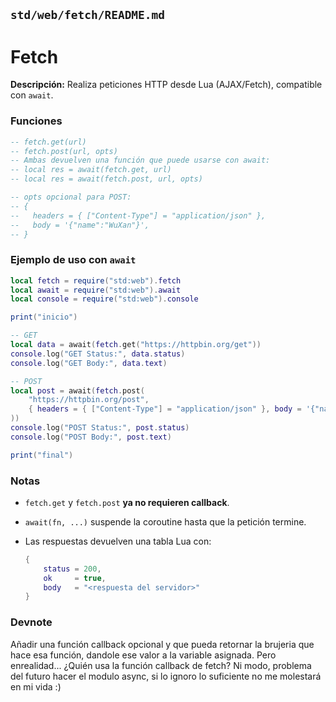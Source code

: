 ## `std/web/fetch/README.md`

# Fetch

**Descripción:** Realiza peticiones HTTP desde Lua (AJAX/Fetch), compatible con `await`.

### Funciones

```lua
-- fetch.get(url)
-- fetch.post(url, opts)
-- Ambas devuelven una función que puede usarse con await:
-- local res = await(fetch.get, url)
-- local res = await(fetch.post, url, opts)

-- opts opcional para POST:
-- {
--   headers = { ["Content-Type"] = "application/json" },
--   body = '{"name":"WuXan"}',
-- }
```

### Ejemplo de uso con `await`

```lua
local fetch = require("std:web").fetch
local await = require("std:web").await
local console = require("std:web").console

print("inicio")

-- GET
local data = await(fetch.get("https://httpbin.org/get"))
console.log("GET Status:", data.status)
console.log("GET Body:", data.text)

-- POST
local post = await(fetch.post(
    "https://httpbin.org/post",
    { headers = { ["Content-Type"] = "application/json" }, body = '{"name":"WuXan"}' }
))
console.log("POST Status:", post.status)
console.log("POST Body:", post.text)

print("final")
```

### Notas

- `fetch.get` y `fetch.post` **ya no requieren callback**.
- `await(fn, ...)` suspende la coroutine hasta que la petición termine.
- Las respuestas devuelven una tabla Lua con:

  ```lua
  {
      status = 200,
      ok     = true,
      body   = "<respuesta del servidor>"
  }
  ```

### Devnote

Añadir una función callback opcional y que pueda retornar la brujeria que hace esa función,
dandole ese valor a la variable asignada. Pero enrealidad... ¿Quién usa la función callback de fetch?
Ni modo, problema del futuro hacer el modulo async, si lo ignoro lo suficiente no me molestará en mi vida :)
